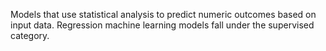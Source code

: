 Models that use statistical analysis to predict numeric outcomes based on input data. Regression machine learning models fall under the supervised category.